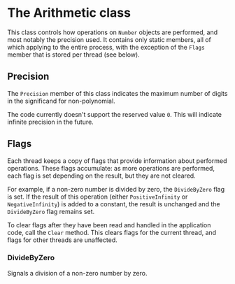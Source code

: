 # The Arithmetic class

This class controls how operations on `Number` objects are performed, and most notably the precision used. It contains only static members, all of which applying to the entire process, with the exception of the `Flags` member that is stored per thread (see below).

## Precision

The `Precision` member of this class indicates the maximum number of digits in the significand for non-polynomial.

The code currently doesn't support the reserved value `0`. This will indicate infinite precision in the future.

## Flags

Each thread keeps a copy of flags that provide information about performed operations. These flags accumulate: as more operations are performed, each flag is set depending on the result, but they are not cleared.

For example, if a non-zero number is divided by zero, the `DivideByZero` flag is set. If the result of this operation (either `PositiveInfinity` or `NegativeInfinity`) is added to a constant, the result is unchanged and the `DivideByZero` flag remains set.

To clear flags after they have been read and handled in the application code, call the `Clear` method. This clears flags for the current thread, and flags for other threads are unaffected.

### DivideByZero

Signals a division of a non-zero number by zero.

